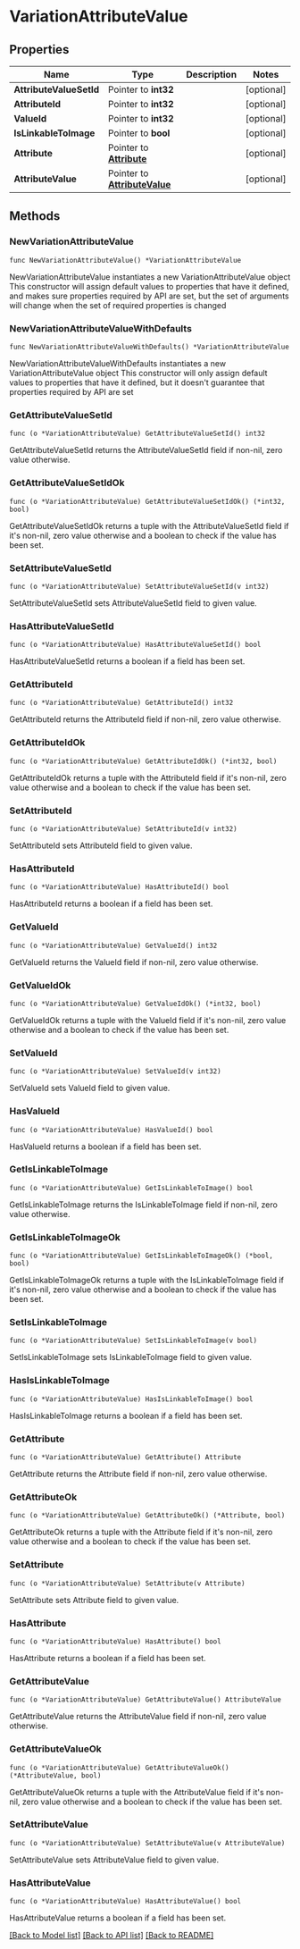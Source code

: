 # VariationAttributeValue

## Properties

Name | Type | Description | Notes
------------ | ------------- | ------------- | -------------
**AttributeValueSetId** | Pointer to **int32** |  | [optional] 
**AttributeId** | Pointer to **int32** |  | [optional] 
**ValueId** | Pointer to **int32** |  | [optional] 
**IsLinkableToImage** | Pointer to **bool** |  | [optional] 
**Attribute** | Pointer to [**Attribute**](Attribute.md) |  | [optional] 
**AttributeValue** | Pointer to [**AttributeValue**](AttributeValue.md) |  | [optional] 

## Methods

### NewVariationAttributeValue

`func NewVariationAttributeValue() *VariationAttributeValue`

NewVariationAttributeValue instantiates a new VariationAttributeValue object
This constructor will assign default values to properties that have it defined,
and makes sure properties required by API are set, but the set of arguments
will change when the set of required properties is changed

### NewVariationAttributeValueWithDefaults

`func NewVariationAttributeValueWithDefaults() *VariationAttributeValue`

NewVariationAttributeValueWithDefaults instantiates a new VariationAttributeValue object
This constructor will only assign default values to properties that have it defined,
but it doesn't guarantee that properties required by API are set

### GetAttributeValueSetId

`func (o *VariationAttributeValue) GetAttributeValueSetId() int32`

GetAttributeValueSetId returns the AttributeValueSetId field if non-nil, zero value otherwise.

### GetAttributeValueSetIdOk

`func (o *VariationAttributeValue) GetAttributeValueSetIdOk() (*int32, bool)`

GetAttributeValueSetIdOk returns a tuple with the AttributeValueSetId field if it's non-nil, zero value otherwise
and a boolean to check if the value has been set.

### SetAttributeValueSetId

`func (o *VariationAttributeValue) SetAttributeValueSetId(v int32)`

SetAttributeValueSetId sets AttributeValueSetId field to given value.

### HasAttributeValueSetId

`func (o *VariationAttributeValue) HasAttributeValueSetId() bool`

HasAttributeValueSetId returns a boolean if a field has been set.

### GetAttributeId

`func (o *VariationAttributeValue) GetAttributeId() int32`

GetAttributeId returns the AttributeId field if non-nil, zero value otherwise.

### GetAttributeIdOk

`func (o *VariationAttributeValue) GetAttributeIdOk() (*int32, bool)`

GetAttributeIdOk returns a tuple with the AttributeId field if it's non-nil, zero value otherwise
and a boolean to check if the value has been set.

### SetAttributeId

`func (o *VariationAttributeValue) SetAttributeId(v int32)`

SetAttributeId sets AttributeId field to given value.

### HasAttributeId

`func (o *VariationAttributeValue) HasAttributeId() bool`

HasAttributeId returns a boolean if a field has been set.

### GetValueId

`func (o *VariationAttributeValue) GetValueId() int32`

GetValueId returns the ValueId field if non-nil, zero value otherwise.

### GetValueIdOk

`func (o *VariationAttributeValue) GetValueIdOk() (*int32, bool)`

GetValueIdOk returns a tuple with the ValueId field if it's non-nil, zero value otherwise
and a boolean to check if the value has been set.

### SetValueId

`func (o *VariationAttributeValue) SetValueId(v int32)`

SetValueId sets ValueId field to given value.

### HasValueId

`func (o *VariationAttributeValue) HasValueId() bool`

HasValueId returns a boolean if a field has been set.

### GetIsLinkableToImage

`func (o *VariationAttributeValue) GetIsLinkableToImage() bool`

GetIsLinkableToImage returns the IsLinkableToImage field if non-nil, zero value otherwise.

### GetIsLinkableToImageOk

`func (o *VariationAttributeValue) GetIsLinkableToImageOk() (*bool, bool)`

GetIsLinkableToImageOk returns a tuple with the IsLinkableToImage field if it's non-nil, zero value otherwise
and a boolean to check if the value has been set.

### SetIsLinkableToImage

`func (o *VariationAttributeValue) SetIsLinkableToImage(v bool)`

SetIsLinkableToImage sets IsLinkableToImage field to given value.

### HasIsLinkableToImage

`func (o *VariationAttributeValue) HasIsLinkableToImage() bool`

HasIsLinkableToImage returns a boolean if a field has been set.

### GetAttribute

`func (o *VariationAttributeValue) GetAttribute() Attribute`

GetAttribute returns the Attribute field if non-nil, zero value otherwise.

### GetAttributeOk

`func (o *VariationAttributeValue) GetAttributeOk() (*Attribute, bool)`

GetAttributeOk returns a tuple with the Attribute field if it's non-nil, zero value otherwise
and a boolean to check if the value has been set.

### SetAttribute

`func (o *VariationAttributeValue) SetAttribute(v Attribute)`

SetAttribute sets Attribute field to given value.

### HasAttribute

`func (o *VariationAttributeValue) HasAttribute() bool`

HasAttribute returns a boolean if a field has been set.

### GetAttributeValue

`func (o *VariationAttributeValue) GetAttributeValue() AttributeValue`

GetAttributeValue returns the AttributeValue field if non-nil, zero value otherwise.

### GetAttributeValueOk

`func (o *VariationAttributeValue) GetAttributeValueOk() (*AttributeValue, bool)`

GetAttributeValueOk returns a tuple with the AttributeValue field if it's non-nil, zero value otherwise
and a boolean to check if the value has been set.

### SetAttributeValue

`func (o *VariationAttributeValue) SetAttributeValue(v AttributeValue)`

SetAttributeValue sets AttributeValue field to given value.

### HasAttributeValue

`func (o *VariationAttributeValue) HasAttributeValue() bool`

HasAttributeValue returns a boolean if a field has been set.


[[Back to Model list]](../README.md#documentation-for-models) [[Back to API list]](../README.md#documentation-for-api-endpoints) [[Back to README]](../README.md)


